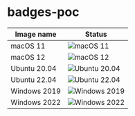 # badges-poc

Image name | Status
--- | ---
macOS 11 | ![macOS 11](https://img.shields.io/endpoint?url=https%3A%2F%2Fgist.githubusercontent.com%2Fvpolikarpov-akvelon%2F0e7b4bad13ceb1da55245092847008e1%2Fraw%2Fmacos-11)
macOS 12 | ![macOS 12](https://img.shields.io/endpoint?url=https%3A%2F%2Fgist.githubusercontent.com%2Fvpolikarpov-akvelon%2F0e7b4bad13ceb1da55245092847008e1%2Fraw%2Fmacos-12)
Ubuntu 20.04 | ![Ubuntu 20.04](https://img.shields.io/endpoint?url=https%3A%2F%2Fgist.githubusercontent.com%2Fvpolikarpov-akvelon%2F0e7b4bad13ceb1da55245092847008e1%2Fraw%2Fubuntu-20)
Ubuntu 22.04 | ![Ubuntu 22.04](https://img.shields.io/endpoint?url=https%3A%2F%2Fgist.githubusercontent.com%2Fvpolikarpov-akvelon%2F0e7b4bad13ceb1da55245092847008e1%2Fraw%2Fubuntu-22)
Windows 2019 | ![Windows 2019](https://img.shields.io/endpoint?url=https%3A%2F%2Fgist.githubusercontent.com%2Fvpolikarpov-akvelon%2F0e7b4bad13ceb1da55245092847008e1%2Fraw%2Fwindows-2019)
Windows 2022 | ![Windows 2022](https://img.shields.io/endpoint?url=https%3A%2F%2Fgist.githubusercontent.com%2Fvpolikarpov-akvelon%2F0e7b4bad13ceb1da55245092847008e1%2Fraw%2Fwindows-2022)
